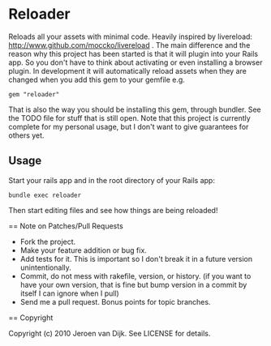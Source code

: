 Reloader
========

Reloads all your assets with minimal code. Heavily inspired by livereload: http://www.github.com/moccko/livereload . The main difference and the reason why this project has been started is that it will plugin into your Rails app. So you don't have to think about activating or even installing a browser plugin. In development it will automatically reload assets when they are changed when you add this gem to your gemfile e.g.

    gem "reloader"

That is also the way you should be installing this gem, through bundler. See the TODO file for stuff that is still open. Note that this project is currently complete for my personal usage, but I don't want to give guarantees for others yet.

Usage
-----

Start your rails app and in the root directory of your Rails app:

    bundle exec reloader
    
Then start editing files and see how things are being reloaded!

== Note on Patches/Pull Requests
 
* Fork the project.
* Make your feature addition or bug fix.
* Add tests for it. This is important so I don't break it in a
  future version unintentionally.
* Commit, do not mess with rakefile, version, or history.
  (if you want to have your own version, that is fine but bump version in a commit by itself I can ignore when I pull)
* Send me a pull request. Bonus points for topic branches.

== Copyright

Copyright (c) 2010 Jeroen van Dijk. See LICENSE for details.
